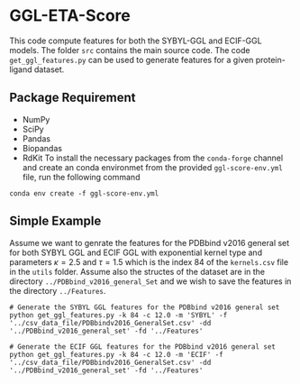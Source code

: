 # GGL-ETA-Score

This code compute features for both the SYBYL-GGL and ECIF-GGL models. The folder `src` contains the main source code. The code `get_ggl_features.py` can be used to generate features for a given protein-ligand dataset. 

## Package Requirement
- NumPy
- SciPy
- Pandas
- Biopandas
- RdKit
To install the necessary packages from the `conda-forge` channel and create an conda environmet from the provided `ggl-score-env.yml` file, run the following command
```shell
conda env create -f ggl-score-env.yml
```

## Simple Example
Assume we want to genrate the features for the PDBbind v2016 general set for both SYBYL GGL and ECIF GGL with exponential kernel type and parameters $\kappa=2.5$ and $\tau=1.5$ which is the index 84 of the `kernels.csv` file in the `utils` folder. Assume also the structes of the dataset are in the directory `../PDBbind_v2016_general_Set` and we wish to save the features in the directory `../Features`.

```shell
# Generate the SYBYL GGL features for the PDBbind v2016 general set
python get_ggl_features.py -k 84 -c 12.0 -m 'SYBYL' -f '../csv_data_file/PDBbindv2016_GeneralSet.csv' -dd '../PDBbind_v2016_general_set' -fd '../Features'

# Generate the ECIF GGL features for the PDBbind v2016 general set
python get_ggl_features.py -k 84 -c 12.0 -m 'ECIF' -f '../csv_data_file/PDBbindv2016_GeneralSet.csv' -dd '../PDBbind_v2016_general_set' -fd '../Features'
```
